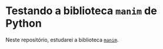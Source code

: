 # Testando a biblioteca `manim` de Python

Neste repositório, estudarei a biblioteca [`manim`](https://www.manim.community).
